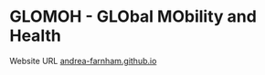 # GLOMOH - GLObal MObility and Health
 Website URL [andrea-farnham.github.io ](https://andrea-farnham.github.io/)

